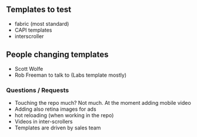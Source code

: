 ## Templates to test

-   fabric (most standard)
-   CAPI templates
-   interscroller

## People changing templates

-   Scott Wolfe
-   Rob Freeman to talk to (Labs template mostly)

### Questions / Requests

-   Touching the repo much? Not much. At the moment adding mobile video
-   Adding also retina images for ads
-   hot reloading (when working in the repo)
-   Videos in inter-scrollers
-   Templates are driven by sales team
